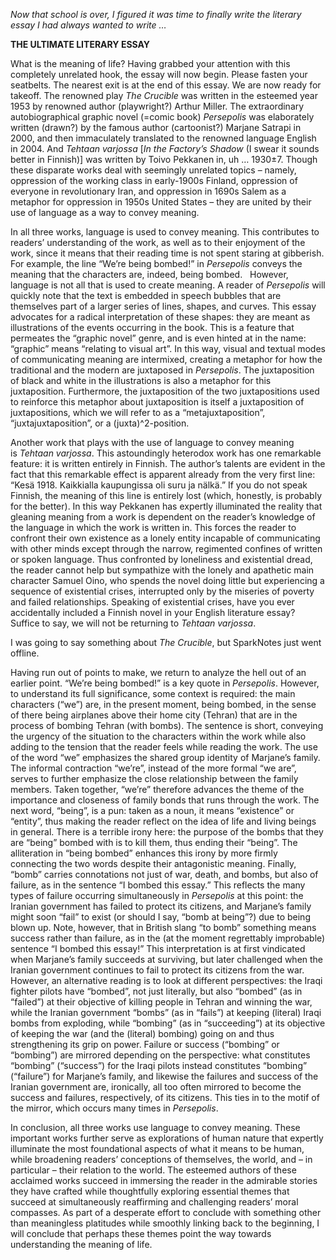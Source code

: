_Now that school is over, I figured it was time to finally write the literary essay I had always wanted to write …_  
  
**THE ULTIMATE LITERARY ESSAY**
  
What is the meaning of life? Having grabbed your attention with this completely unrelated hook, the essay will now begin. Please fasten your seatbelts. The nearest exit is at the end of this essay. We are now ready for takeoff. The renowned play _The Crucible_ was written in the esteemed year 1953 by renowned author (playwright?) Arthur Miller. The extraordinary autobiographical graphic novel (=comic book) _Persepolis_ was elaborately written (drawn?) by the famous author (cartoonist?) Marjane Satrapi in 2000, and then immaculately translated to the renowned language English in 2004. And _Tehtaan varjossa_ [_In the Factory’s Shadow_ (I swear it sounds better in Finnish)] was written by Toivo Pekkanen in, uh … 1930±7. Though these disparate works deal with seemingly unrelated topics – namely, oppression of the working class in early-1900s Finland, oppression of everyone in revolutionary Iran, and oppression in 1690s Salem as a metaphor for oppression in 1950s United States – they are united by their use of language as a way to convey meaning.  
  
In all three works, language is used to convey meaning. This contributes to readers’ understanding of the work, as well as to their enjoyment of the work, since it means that their reading time is not spent staring at gibberish. For example, the line “We’re being bombed!” in _Persepolis_ conveys the meaning that the characters are, indeed, being bombed.   However, language is not all that is used to create meaning. A reader of _Persepolis_ will quickly note that the text is embedded in speech bubbles that are themselves part of a larger series of lines, shapes, and curves. This essay advocates for a radical interpretation of these shapes: they are meant as illustrations of the events occurring in the book. This is a feature that permeates the “graphic novel” genre, and is even hinted at in the name: “graphic” means “relating to visual art”. In this way, visual and textual modes of communicating meaning are intermixed, creating a metaphor for how the traditional and the modern are juxtaposed in _Persepolis_. The juxtaposition of black and white in the illustrations is also a metaphor for this juxtaposition. Furthermore, the juxtaposition of the two juxtapositions used to reinforce this metaphor about juxtaposition is itself a juxtaposition of juxtapositions, which we will refer to as a “metajuxtaposition”, “juxtajuxtaposition”, or a (juxta)^2-position.  
  
Another work that plays with the use of language to convey meaning is _Tehtaan varjossa_. This astoundingly heterodox work has one remarkable feature: it is written entirely in Finnish. The author’s talents are evident in the fact that this remarkable effect is apparent already from the very first line: “Kesä 1918. Kaikkialla kaupungissa oli suru ja nälkä.” If you do not speak Finnish, the meaning of this line is entirely lost (which, honestly, is probably for the better). In this way Pekkanen has expertly illuminated the reality that gleaning meaning from a work is dependent on the reader’s knowledge of the language in which the work is written in. This forces the reader to confront their own existence as a lonely entity incapable of communicating with other minds except through the narrow, regimented confines of written or spoken language. Thus confronted by loneliness and existential dread, the reader cannot help but sympathize with the lonely and apathetic main character Samuel Oino, who spends the novel doing little but experiencing a sequence of existential crises, interrupted only by the miseries of poverty and failed relationships. Speaking of existential crises, have you ever accidentally included a Finnish novel in your English literature essay? Suffice to say, we will not be returning to _Tehtaan varjossa_.  
  
I was going to say something about _The Crucible_, but SparkNotes just went offline.  
  
Having run out of points to make, we return to analyze the hell out of an earlier point. “We’re being bombed!” is a key quote in _Persepolis_. However, to understand its full significance, some context is required: the main characters (“we”) are, in the present moment, being bombed, in the sense of there being airplanes above their home city (Tehran) that are in the process of bombing Tehran (with bombs). The sentence is short, conveying the urgency of the situation to the characters within the work while also adding to the tension that the reader feels while reading the work. The use of the word “we” emphasizes the shared group identity of Marjane’s family. The informal contraction “we’re”, instead of the more formal “we are”, serves to further emphasize the close relationship between the family members. Taken together, “we’re” therefore advances the theme of the importance and closeness of family bonds that runs through the work. The next word, “being”, is a pun: taken as a noun, it means “existence” or “entity”, thus making the reader reflect on the idea of life and living beings in general. There is a terrible irony here: the purpose of the bombs that they are “being” bombed with is to kill them, thus ending their “being”. The alliteration in “being bombed” enhances this irony by more firmly connecting the two words despite their antagonistic meaning. Finally, “bomb” carries connotations not just of war, death, and bombs, but also of failure, as in the sentence “I bombed this essay.” This reflects the many types of failure occurring simultaneously in _Persepolis_ at this point: the Iranian government has failed to protect its citizens, and Marjane’s family might soon “fail” to exist (or should I say, “bomb at being”?) due to being blown up. Note, however, that in British slang “to bomb” something means success rather than failure, as in the (at the moment regrettably improbable) sentence “I bombed this essay!” This interpretation is at first vindicated when Marjane’s family succeeds at surviving, but later challenged when the Iranian government continues to fail to protect its citizens from the war. However, an alternative reading is to look at different perspectives: the Iraqi fighter pilots have “bombed”, not just literally, but also “bombed” (as in “failed”) at their objective of killing people in Tehran and winning the war, while the Iranian government “bombs” (as in “fails”) at keeping (literal) Iraqi bombs from exploding, while “bombing” (as in “succeeding”) at its objective of keeping the war (and the (literal) bombing) going on and thus strengthening its grip on power. Failure or success (“bombing” or “bombing”) are mirrored depending on the perspective: what constitutes “bombing” (“success”) for the Iraqi pilots instead constitutes “bombing” (“failure”) for Marjane’s family, and likewise the failures and success of the Iranian government are, ironically, all too often mirrored to become the success and failures, respectively, of its citizens. This ties in to the motif of the mirror, which occurs many times in _Persepolis_.  
  
In conclusion, all three works use language to convey meaning. These important works further serve as explorations of human nature that expertly illuminate the most foundational aspects of what it means to be human, while broadening readers’ conceptions of themselves, the world, and – in particular – their relation to the world. The esteemed authors of these acclaimed works succeed in immersing the reader in the admirable stories they have crafted while thoughtfully exploring essential themes that succeed at simultaneously reaffirming and challenging readers’ moral compasses. As part of a desperate effort to conclude with something other than meaningless platitudes while smoothly linking back to the beginning, I will conclude that perhaps these themes point the way towards understanding the meaning of life.
